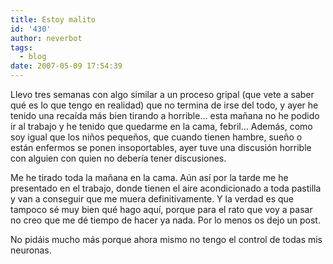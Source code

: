 ```yaml
---
title: Estoy malito
id: '430'
author: neverbot
tags:
  - blog
date: 2007-05-09 17:54:39
---
```


Llevo tres semanas con algo similar a un proceso gripal (que vete a saber qué es lo que tengo en realidad) que no termina de irse del todo, y ayer he tenido una recaída más bien tirando a horrible... esta mañana no he podido ir al trabajo y he tenido que quedarme en la cama, febril... Además, como soy igual que los niños pequeños, que cuando tienen hambre, sueño o están enfermos se ponen insoportables, ayer tuve una discusión horrible con alguien con quien no debería tener discusiones.

Me he tirado toda la mañana en la cama. Aún así por la tarde me he presentado en el trabajo, donde tienen el aire acondicionado a toda pastilla y van a conseguir que me muera definitivamente. Y la verdad es que tampoco sé muy bien qué hago aquí, porque para el rato que voy a pasar no creo que me dé tiempo de hacer ya nada. Por lo menos os dejo un post.

No pidáis mucho más porque ahora mismo no tengo el control de todas mis neuronas.
